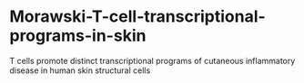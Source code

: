 # Morawski-T-cell-transcriptional-programs-in-skin
T cells promote distinct transcriptional programs of cutaneous inflammatory disease in human skin structural cells 

